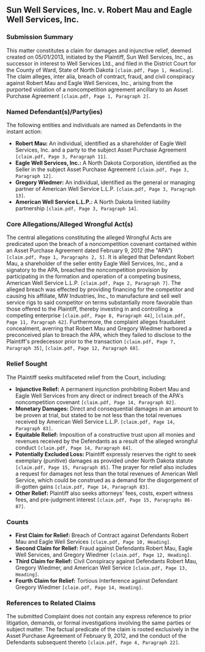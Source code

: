 ## Sun Well Services, Inc. v. Robert Mau and Eagle Well Services, Inc.
### Submission Summary
This matter constitutes a claim for damages and injunctive relief, deemed created on 05/01/2013, initiated by the Plaintiff, Sun Well Services, Inc., as successor in interest to Well Services Ltd., and filed in the District Court for the County of Ward, State of North Dakota `[claim.pdf, Page 1, Heading]`. The claim alleges, inter alia, breach of contract, fraud, and civil conspiracy against Robert Mau and Eagle Well Services, Inc., arising from the purported violation of a noncompetition agreement ancillary to an Asset Purchase Agreement `[claim.pdf, Page 1, Paragraph 2]`.

### Named Defendant(s)/Party(ies)
The following entities and individuals are named as Defendants in the instant action:
- **Robert Mau:** An individual, identified as a shareholder of Eagle Well Services, Inc. and a party to the subject Asset Purchase Agreement `[claim.pdf, Page 3, Paragraph 11]`.
- **Eagle Well Services, Inc.:** A North Dakota Corporation, identified as the Seller in the subject Asset Purchase Agreement `[claim.pdf, Page 3, Paragraph 12]`.
- **Gregory Wiedmer:** An individual, identified as the general or managing partner of American Well Service L.L.P. `[claim.pdf, Page 3, Paragraph 13]`.
- **American Well Service L.L.P.:** A North Dakota limited liability partnership `[claim.pdf, Page 3, Paragraph 14]`.

### Core Allegations/Alleged Wrongful Act(s)
The central allegations constituting the alleged Wrongful Acts are predicated upon the breach of a noncompetition covenant contained within an Asset Purchase Agreement dated February 9, 2012 (the "APA") `[claim.pdf, Page 1, Paragraphs 2, 5]`. It is alleged that Defendant Robert Mau, a shareholder of the seller entity Eagle Well Services, Inc., and a signatory to the APA, breached the noncompetition provision by participating in the formation and operation of a competing business, American Well Service L.L.P. `[claim.pdf, Page 2, Paragraph 7]`. The alleged breach was effected by providing financing for the competitor and causing his affiliate, MW Industries, Inc., to manufacture and sell well service rigs to said competitor on terms substantially more favorable than those offered to the Plaintiff, thereby investing in and controlling a competing enterprise `[claim.pdf, Page 8, Paragraph 44]`, `[claim.pdf, Page 11, Paragraph 62]`. Furthermore, the complaint alleges fraudulent concealment, averring that Robert Mau and Gregory Wiedmer harbored a preconceived plan to breach the APA, which they failed to disclose to the Plaintiff's predecessor prior to the transaction `[claim.pdf, Page 7, Paragraph 35]`, `[claim.pdf, Page 12, Paragraph 68]`.

### Relief Sought
The Plaintiff seeks multifaceted relief from the Court, including:
- **Injunctive Relief:** A permanent injunction prohibiting Robert Mau and Eagle Well Services from any direct or indirect breach of the APA's noncompetition covenant `[claim.pdf, Page 14, Paragraph 82]`.
- **Monetary Damages:** Direct and consequential damages in an amount to be proven at trial, but stated to be not less than the total revenues received by American Well Service L.L.P. `[claim.pdf, Page 14, Paragraph 83]`.
- **Equitable Relief:** Imposition of a constructive trust upon all monies and revenues received by the Defendants as a result of the alleged wrongful conduct `[claim.pdf, Page 14, Paragraph 84]`.
- **Potentially Excluded Loss:** Plaintiff expressly reserves the right to seek exemplary (punitive) damages as provided under North Dakota statute `[claim.pdf, Page 15, Paragraph 85]`. The prayer for relief also includes a request for damages not less than the total revenues of American Well Service, which could be construed as a demand for the disgorgement of ill-gotten gains `[claim.pdf, Page 14, Paragraph 83]`.
- **Other Relief:** Plaintiff also seeks attorneys' fees, costs, expert witness fees, and pre-judgment interest `[claim.pdf, Page 15, Paragraphs 86-87]`.

### Counts
- **First Claim for Relief:** Breach of Contract against Defendants Robert Mau and Eagle Well Services `[claim.pdf, Page 10, Heading]`.
- **Second Claim for Relief:** Fraud against Defendants Robert Mau, Eagle Well Services, and Gregory Wiedmer `[claim.pdf, Page 12, Heading]`.
- **Third Claim for Relief:** Civil Conspiracy against Defendants Robert Mau, Gregory Wiedmer, and American Well Service `[claim.pdf, Page 13, Heading]`.
- **Fourth Claim for Relief:** Tortious Interference against Defendant Gregory Wiedmer `[claim.pdf, Page 14, Heading]`.

### References to Related Claims
The submitted Complaint does not contain any express reference to prior litigation, demands, or formal investigations involving the same parties or subject matter. The factual predicate of the claim is rooted exclusively in the Asset Purchase Agreement of February 9, 2012, and the conduct of the Defendants subsequent thereto `[claim.pdf, Page 4, Paragraph 22]`.
